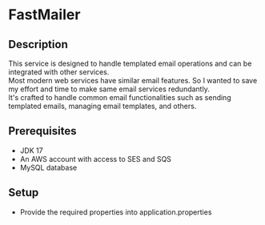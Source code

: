 # FastMailer
## Description
This service is designed to handle templated email operations and can be integrated with other services.<br>
Most modern web services have similar email features. So I wanted to save my effort and time to make same email services redundantly.<br> 
It's crafted to handle common email functionalities such as sending templated emails, managing email templates, and others.

## Prerequisites
- JDK 17
- An AWS account with access to SES and SQS
- MySQL database

## Setup
- Provide the required properties into application.properties